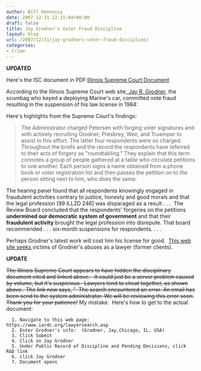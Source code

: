 ```yaml
---
author: Bill Hennessy
date: 2007-12-31 22:31:04+00:00
draft: false
title: Jay Grodner's Voter Fraud Discipline
layout: blog
url: /2007/12/31/jay-grodners-voter-fraud-discipline/
categories:
- Crime
---
```


**UPDATED**

Here's the ISC document in PDF:[Illinois Supreme Court Document](https://hennessysview.com/wp-content/uploads/2008/01/rules-and-decisions.pdf)

According to the Illinois Supreme Court web site[, Jay R. Grodner](https://hennessysview.com/2007/12/31/jay-grodner-chicago-lawyer-and-anti-american/), the scumbag who keyed a deploying Marine's car, committed vote fraud resulting in the suspension of his law license in 1984:

Here's highlights from the Supreme Court's findings:


> The Administrator charged Petersen with forging voter signatures and with actively recruiting Grodner, Presbrey, Weir, and Truemper to assist in this effort. The latter four respondents were so charged. Throughout the briefs and the record the respondents have referred to their acts of forgery as "roundtabling." They explain that this term connotes a group of people gathered at a table who circulate petitions to one another. Each person signs a name obtained from a phone book or voter registration list and then passes the petition on to the person sitting next to him, who does the same.

The hearing panel found that all respondents knowingly engaged in fraudulent activities contrary to justice, honesty and good morals and that the legal profession [99 ILL2D 246] was disparaged as a result . . .  The Review Board concluded that the respondents' forgeries on the petitions **undermined our democratic system of government** and that their **fraudulent activity** brought the legal profession into disrepute. That board recommended . . . six-month suspensions for respondents. . . .


Perhaps Grodner's latest work will cost him his license for good.  [This web site seeks ](https://creditsuit.org/credit.php/blog/comments/check_for_complaints_about_lawyers_before_you_hire_one/)victims of Grodner's abuses as a lawyer (former clients).

****UPDATE****

<strike>The Illinois Supreme Court appears to have hidden the disciplinary document cited and linked above.   It could just be a server problem caused by volume, but it's suspicious.  Lawyers tend to cheat together, as shown above.  The link now says, "  The search encountered an error. An email has been send to the system administrator. We will be reviewing this error soon. Thank you for your patience!</strike> My mistake.  Here's how to get to the actual document:



	  1. Navigate to this web page:  https://www.iardc.org/lawyersearch.asp
	  2. Enter Grodner's info:  (Grodner, Jay,Chicago, IL, USA)
	  3. Click Submit
	  4. Click on Jay Grodner
	  5. Under Public Record of Discipline and Pending Decisions, click R&D link
	  6. click Jay Grodner
	  7. Document opens

